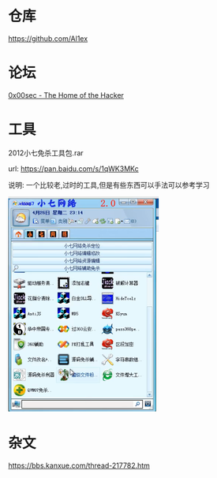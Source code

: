 # 仓库



https://github.com/Al1ex





# 论坛

[0x00sec - The Home of the Hacker](https://0x00sec.org/)





# 工具



2012小七免杀工具包.rar

url:  https://pan.baidu.com/s/1qWK3MKc

说明: 一个比较老,过时的工具,但是有些东西可以手法可以参考学习

![image-20230726113736523](img/image-20230726113736523.png)

# 杂文

https://bbs.kanxue.com/thread-217782.htm
